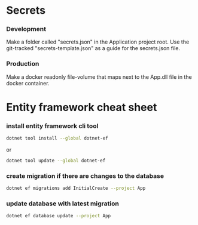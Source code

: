 # Secrets

### Development
Make a folder called "secrets.json" in the Application project root.
Use the git-tracked "secrets-template.json" as a guide for the secrets.json file.

### Production
Make a docker readonly file-volume that maps next to the App.dll file in the docker container.

# Entity framework cheat sheet

### install entity framework cli tool
```bash
dotnet tool install --global dotnet-ef
```
or
```bash
dotnet tool update --global dotnet-ef
```

### create migration if there are changes to the database
```bash
dotnet ef migrations add InitialCreate --project App
```

### update database with latest migration
```bash
dotnet ef database update --project App
```
